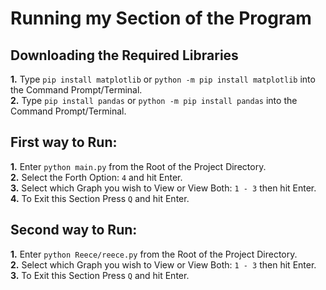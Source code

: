 # Running my Section of the Program

## Downloading the Required Libraries
**1.** Type `pip install matplotlib` or `python -m pip install matplotlib` into the Command Prompt/Terminal.  
**2.** Type `pip install pandas` or `python -m pip install pandas` into the Command Prompt/Terminal.
  
## First way to Run:
**1.** Enter `python main.py` from the Root of the Project Directory.  
**2.** Select the Forth Option: `4` and hit Enter.  
**3.** Select which Graph you wish to View or View Both: `1 - 3` then hit Enter.  
**4.** To Exit this Section Press `Q` and hit Enter.
  
## Second way to Run:
**1.** Enter `python Reece/reece.py` from the Root of the Project Directory.  
**2.** Select which Graph you wish to View or View Both: `1 - 3` then hit Enter.  
**3.** To Exit this Section Press `Q` and hit Enter.